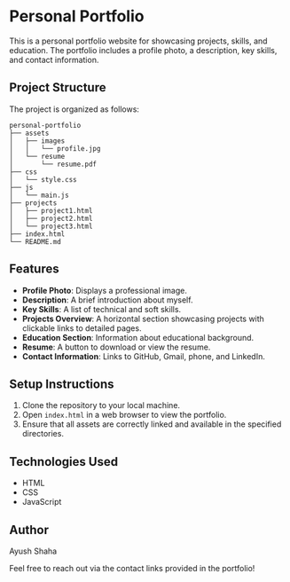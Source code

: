 # Personal Portfolio

This is a personal portfolio website for showcasing projects, skills, and education. The portfolio includes a profile photo, a description, key skills, and contact information.

## Project Structure

The project is organized as follows:

```
personal-portfolio
├── assets
│   ├── images
│   │   └── profile.jpg
│   └── resume
│       └── resume.pdf
├── css
│   └── style.css
├── js
│   └── main.js
├── projects
│   ├── project1.html
│   ├── project2.html
│   └── project3.html
├── index.html
└── README.md
```

## Features

- **Profile Photo**: Displays a professional image.
- **Description**: A brief introduction about myself.
- **Key Skills**: A list of technical and soft skills.
- **Projects Overview**: A horizontal section showcasing projects with clickable links to detailed pages.
- **Education Section**: Information about educational background.
- **Resume**: A button to download or view the resume.
- **Contact Information**: Links to GitHub, Gmail, phone, and LinkedIn.

## Setup Instructions

1. Clone the repository to your local machine.
2. Open `index.html` in a web browser to view the portfolio.
3. Ensure that all assets are correctly linked and available in the specified directories.

## Technologies Used

- HTML
- CSS
- JavaScript

## Author

Ayush Shaha

Feel free to reach out via the contact links provided in the portfolio!